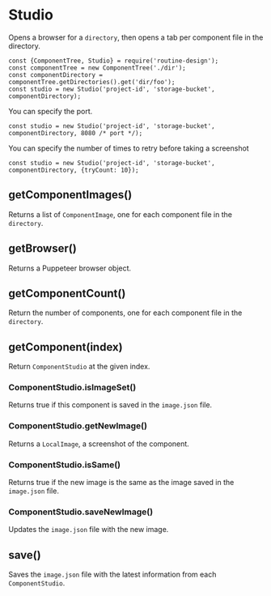 # Studio

Opens a browser for a `directory`, then opens a tab per component file in the directory.

```
const {ComponentTree, Studio} = require('routine-design');
const componentTree = new ComponentTree('./dir');
const componentDirectory = componentTree.getDirectories().get('dir/foo');
const studio = new Studio('project-id', 'storage-bucket', componentDirectory);
```

You can specify the port.

```
const studio = new Studio('project-id', 'storage-bucket', componentDirectory, 8080 /* port */);
```

You can specify the number of times to retry before taking a screenshot

```
const studio = new Studio('project-id', 'storage-bucket', componentDirectory, {tryCount: 10});
```

## getComponentImages()

Returns a list of `ComponentImage`, one for each component file in the `directory`.

## getBrowser()

Returns a Puppeteer browser object.

## getComponentCount()

Return the number of components, one for each component file in the `directory`. 

## getComponent(index)

Return `ComponentStudio` at the given index.

### ComponentStudio.isImageSet()

Returns true if this component is saved in the `image.json` file.

### ComponentStudio.getNewImage()

Returns a `LocalImage`, a screenshot of the component.

### ComponentStudio.isSame()

Returns true if the new image is the same as the image saved in the `image.json` file.

### ComponentStudio.saveNewImage()

Updates the `image.json` file with the new image.

## save()

Saves the `image.json` file with the latest information from each `ComponentStudio`.
